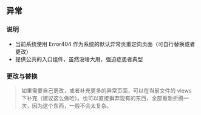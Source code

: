 ## 异常

### 说明

- 当前系统使用 Error404 作为系统的默认异常页重定向页面（可自行替换或者更改）
- 提供公共的入口组件，虽然没啥大用，强迫症患者典型

### 更改与替换

> 如果需要自己更改，或者补充更多的异常页面，可以在当前文件的 views 下补充（建议这么做哈）。也可以直接摒弃现有的东西，全部重新折腾一次，因为这个东西，一般不会太复杂。
